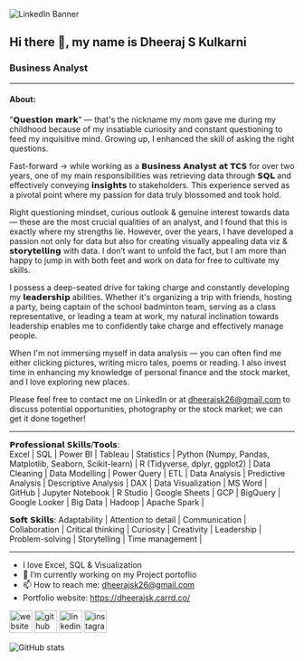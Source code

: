![LinkedIn Banner](https://user-images.githubusercontent.com/77773902/216828509-ba02303c-11b4-4431-9633-819bc67d2643.png)


## Hi there 👋, my name is Dheeraj S Kulkarni
### Business Analyst
----------------------------------------------------------------------------------------------------------------------------------------------------------------
#### About: 
"𝗤𝘂𝗲𝘀𝘁𝗶𝗼𝗻 𝗺𝗮𝗿𝗸" — that's the nickname my mom gave me during my childhood because of my insatiable curiosity and constant questioning to feed my inquisitive mind. Growing up, I enhanced the skill of asking the right questions. 

Fast-forward → while working as a 𝗕𝘂𝘀𝗶𝗻𝗲𝘀𝘀 𝗔𝗻𝗮𝗹𝘆𝘀𝘁 𝗮𝘁 𝗧𝗖𝗦 for over two years, one of my main responsibilities was retrieving data through 𝗦𝗤𝗟 and effectively conveying 𝗶𝗻𝘀𝗶𝗴𝗵𝘁𝘀 to stakeholders. This experience served as a pivotal point where my passion for data truly blossomed and took hold.

Right questioning mindset, curious outlook & genuine interest towards data — these are the most crucial qualities of an analyst, and I found that this is exactly where my strengths lie. However, over the years, I have developed a passion not only for data but also for creating visually appealing data viz & 𝘀𝘁𝗼𝗿𝘆𝘁𝗲𝗹𝗹𝗶𝗻𝗴 with data. I don’t want to unfold the fact, but I am more than happy to jump in with both feet and work on data for free to cultivate my skills. 

I possess a deep-seated drive for taking charge and constantly developing my 𝗹𝗲𝗮𝗱𝗲𝗿𝘀𝗵𝗶𝗽 abilities. Whether it's organizing a trip with friends, hosting a party, being captain of the school badminton team, serving as a class representative, or leading a team at work, my natural inclination towards leadership enables me to confidently take charge and effectively manage people.

When I'm not immersing myself in data analysis — you can often find me either clicking pictures, writing micro tales, poems or reading. I also invest time in enhancing my knowledge of personal finance and the stock market, and I love exploring new places. 

Please feel free to contact me on LinkedIn or at dheerajsk26@gmail.com to discuss potential opportunities, photography or the stock market; we can get it done together!
__________________________________________________________________________________________________

𝗣𝗿𝗼𝗳𝗲𝘀𝘀𝗶𝗼𝗻𝗮𝗹 𝗦𝗸𝗶𝗹𝗹𝘀/𝗧𝗼𝗼𝗹𝘀:     
Excel | SQL | Power BI | Tableau | Statistics | Python (Numpy, Pandas, Matplotlib, Seaborn, Scikit-learn) | R (Tidyverse, dplyr, ggplot2) | Data Cleaning | Data Modelling | Power Query | ETL | Data Analysis | Predictive Analysis | Descriptive Analysis | DAX | Data Visualization | MS Word | GitHub | Jupyter Notebook | R Studio | Google Sheets | GCP | BigQuery | Google Looker | Big Data | Hadoop | Apache Spark | 

𝗦𝗼𝗳𝘁 𝗦𝗸𝗶𝗹𝗹𝘀:
Adaptability | Attention to detail | Communication | Collaboration | Critical thinking | Curiosity | Creativity | Leadership | Problem-solving | Storytelling | Time management | 
__________________________________________________________________________________________________


- I love Excel, SQL & Visualization 
- 🔭 I’m currently working on my Project portoflio 
- 📫 How to reach me: dheerajsk26@gmail.com
- Portfolio website: https://dheerajsk.carrd.co/

[<img src='https://cdn.jsdelivr.net/npm/simple-icons@3.0.1/icons/icloud.svg' alt='website' height='40'>](https://dheerajsk.carrd.co/)
[<img src='https://cdn.jsdelivr.net/npm/simple-icons@3.0.1/icons/github.svg' alt='github' height='40'>](https://github.com/dheerajsk26)  [<img src='https://cdn.jsdelivr.net/npm/simple-icons@3.0.1/icons/linkedin.svg' alt='linkedin' height='40'>](https://www.linkedin.com/in/dheeraj-s-kulkarni/)  [<img src='https://cdn.jsdelivr.net/npm/simple-icons@3.0.1/icons/instagram.svg' alt='instagram' height='40'>](https://www.instagram.com/dheerature/)  


![GitHub stats](https://github-readme-stats.vercel.app/api?username=dheerajsk26&show_icons=true)  






